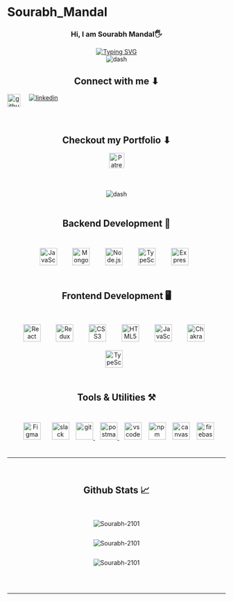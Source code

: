 # Sourabh_Mandal

</hr>
<div align="center">
  <h3>Hi, I am Sourabh Mandal🖐</p> </h3>
  <a href="https://git.io/typing-svg"><img
      src="https://readme-typing-svg.demolab.com?font=Fira+Code&pause=1000&color=FFFFFF&width=435&lines=PASSIONATE+FULL+STACK+WEB+DEVELOPER.."
      alt="Typing SVG" /></a>
</div>
<div align="center">
  <img src="https://media.licdn.com/dms/image/D5603AQHvCyfY6IVX1A/profile-displayphoto-shrink_400_400/0/1689524777869?e=1695254400&v=beta&t=Aq019G9jlCY3jXDyNaVgztxcOgwhGjeluRagjBGDb98"
    alt="dash" />
</div>
<h2 align='center'> Connect with me ⬇</h2>
<div  style="display:flex; gap:20px" align="center">
  <a  href="mailto:Sourabhmandal008@gmail.com" target="_blank">
    <img
      src=https://www.google.com/gmail/about/static-2.0/images/logo-gmail.png?fingerprint=c2eaf4aae389c3f885e97081bb197b97
      alt=github style="height: 30px;" />
  </a>
  <a href="https://www.linkedin.com/in/sourabhmandal2101/" target="_blank">
    <img src=https://img.shields.io/badge/linkedin-%231E77B5.svg?&style=for-the-badge&logo=linkedin&logoColor=white
      alt=linkedin style="margin-bottom: 5px;" />
  </a>
</div>
<br />
<br />
<div align="center">
  <h2> Checkout my Portfolio ⬇</h2>
  <a href="https://github.com/Sourabh-2101" target="_blank">
    <img
      src="https://img.shields.io/static/v1?message=Portfolio&logo=patreon&label=&color=F96854&logoColor=white&labelColor=&style=for-the-badge"
      height="35" alt="Patreon logo" />
  </a>
  <br />
</div>

<br />
<br />
<div align="center">
  </br>
  <img src="https://user-images.githubusercontent.com/73097560/115834477-dbab4500-a447-11eb-908a-139a6edaec5c.gif"
    alt="dash" />
</div>
<div>
  <br />

  <h2 align="center">Backend Development 💽</h2>
  <br />
  <div align="center">
    <a href="https://www.javascript.com/" target="_blank"><img style="margin: 10px"
        src="https://profilinator.rishav.dev/skills-assets/javascript-original.svg" alt="JavaScript" title='Jvascript'
        height="40" /></a>
    &nbsp;&nbsp;
    <a href="https://www.mongodb.com/" target="_blank"><img style="margin: 10px"
        src="https://profilinator.rishav.dev/skills-assets/mongodb-original-wordmark.svg" alt="MongoDB" title="MongoDB"
        height="40" /></a>
    &nbsp;&nbsp;
    <a href="https://nodejs.org/" target="_blank"><img style="margin: 10px"
        src="https://encrypted-tbn0.gstatic.com/images?q=tbn:ANd9GcRt-luwzWIsU71KDMtJR7T4GsrIm1gdmrchSg" title="NodeJS"
        alt="Node.js" height="40" /></a>
    &nbsp;&nbsp;
    <a href="https://www.typescriptlang.org/" target="_blank"><img style="margin: 10px"
        src="https://profilinator.rishav.dev/skills-assets/typescript-original.svg" alt="TypeScript" title="TypeScript"
        height="40" /></a>
    &nbsp;&nbsp;
    <a href="https://expressjs.com/" target="_blank"><img style="margin: 10px"
        src="https://w7.pngwing.com/pngs/925/447/png-transparent-express-js-node-js-javascript-mongodb-node-js-text-trademark-logo.png"
        title="ExpressJS" alt="Express.js" height="40" /></a>
    &nbsp;&nbsp;
    <br />
  </div>
  <br />
  <h2 align="center">Frontend Development 🖥</h2>
  <br />
  <div align="center">
    <a href="https://reactjs.org/" target="_blank"><img style="margin: 10px"
        src="https://profilinator.rishav.dev/skills-assets/react-original-wordmark.svg" alt="React" height="40" /></a>
    &nbsp;&nbsp;
    <a href="https://redux.js.org/" target="_blank"><img style="margin: 10px"
        src="https://profilinator.rishav.dev/skills-assets/redux-original.svg" alt="Redux" height="40" /></a>
    &nbsp;&nbsp;
    <a href="https://www.w3schools.com/css/" target="_blank"><img style="margin: 10px"
        src="https://profilinator.rishav.dev/skills-assets/css3-original-wordmark.svg" alt="CSS3" height="40" /></a>
    &nbsp;&nbsp;
    <a href="https://en.wikipedia.org/wiki/HTML5" target="_blank"><img style="margin: 10px"
        src="https://profilinator.rishav.dev/skills-assets/html5-original-wordmark.svg" alt="HTML5" height="40" /></a>
    &nbsp;&nbsp;
    <a href="https://www.javascript.com/" target="_blank"><img style="margin: 10px"
        src="https://profilinator.rishav.dev/skills-assets/javascript-original.svg" alt="JavaScript" height="40" /></a>
    &nbsp;&nbsp;
    <a href="https://chakra-ui.com/" target="_blank"><img style="margin: 10px"
        src="https://profilinator.rishav.dev/skills-assets/chakraui.png" alt="Chakra UI" height="40" /></a>
    &nbsp;&nbsp;
    <a href="https://www.typescriptlang.org/" target="_blank"><img style="margin: 10px"
        src="https://profilinator.rishav.dev/skills-assets/typescript-original.svg" alt="TypeScript" height="40" /></a>
    &nbsp;&nbsp;
    <br />
  </div>
  <br />

  <div align="center">
    <h2>Tools & Utilities ⚒</h2>
    <br />
    <a href="https://www.figma.com/" target="_blank"><img style="margin: 10px"
        src="https://profilinator.rishav.dev/skills-assets/figma-icon.svg" alt="Figma" height="40" /></a>
    &nbsp;&nbsp;
    <img src="https://cdn.jsdelivr.net/gh/devicons/devicon/icons/slack/slack-original.svg" height="40"
      alt="slack logo" />
    &nbsp;&nbsp;
    <a href="https://git-scm.com/" target="_blank" rel="no-referrer"> <img
        src="https://www.vectorlogo.zone/logos/git-scm/git-scm-icon.svg" alt="git" width="40" height="40" /> </a>
    &nbsp;&nbsp;
    <a href="https://postman.com" target="_blank" rel="no-referrer"> <img
        src="https://www.vectorlogo.zone/logos/getpostman/getpostman-icon.svg" alt="postman" width="40" height="40" />
    </a>
    &nbsp;&nbsp;
    <img src="https://cdn.jsdelivr.net/gh/devicons/devicon/icons/vscode/vscode-original.svg" height="40"
      alt=" vs code logo" />
    &nbsp;&nbsp;
    <img src="https://cdn.jsdelivr.net/gh/devicons/devicon/icons/npm/npm-original-wordmark.svg" height="40"
      alt="npm logo" />
    &nbsp;&nbsp;
    <img src="https://cdn.jsdelivr.net/gh/devicons/devicon/icons/canva/canva-original.svg" height="40"
      alt="canvas logo" />
    &nbsp;&nbsp;
    <a href="https://firebase.google.com/" target="_blank" rel="no-referrer"> <img
        src="https://www.vectorlogo.zone/logos/firebase/firebase-icon.svg" alt="firebase" width="40" height="40" /> </a>
  </div>
</div>
<br />
<hr>
</br>
<div align="center">
  <h2>Github Stats 📈</h2>
  <br />
  <div style="display: flex; flex-direction:column; justify-content: center;">
    <p><img
       src="https://github-readme-streak-stats.herokuapp.com/?user=Sourabh-2101&theme=tokyonight"
      alt="Sourabh-2101" /></p>
    <p>
       <img 
        src="https://github-readme-stats.vercel.app/api?username=Sourabh-2101&theme=tokyonight&show_icons=true&locale=en"
        alt="Sourabh-2101 " /> 
    </p>
  </div>
  <p><img 
        src="https://github-readme-stats.vercel.app/api/top-langs?username=Sourabh-2101&theme=tokyonight&show_icons=true&locale=en&layout=compact"
        alt="Sourabh-2101 " /></p>
  <br />

  <br />

</div>
<hr />
